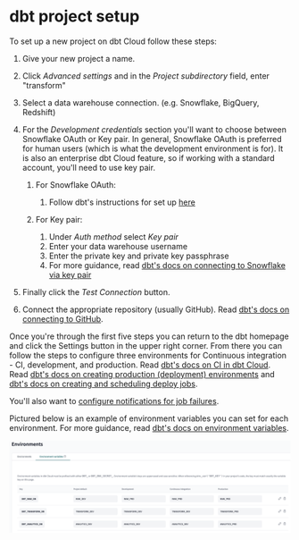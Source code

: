 # dbt project setup

To set up a new project on dbt Cloud follow these steps:

1. Give your new project a name.
1. Click *Advanced settings* and in the *Project subdirectory* field, enter "transform"
1. Select a data warehouse connection. (e.g. Snowflake, BigQuery, Redshift)
1. For the *Development credentials* section you'll want to choose between Snowflake OAuth or Key pair. In general, Snowflake OAuth is preferred for human users (which is what the development environment is for). It is also an enterprise dbt Cloud feature, so if working with a standard account, you'll need to use key pair.

    1. For Snowflake OAuth:
        1. Follow dbt's instructions for set up [here](https://docs.getdbt.com/docs/cloud/manage-access/set-up-snowflake-oauth)

    1. For Key pair:
        1. Under *Auth method* select *Key pair*
        1. Enter your data warehouse username
        1. Enter the private key and private key passphrase
        1. For more guidance, read [dbt's docs on connecting to Snowflake via key pair](https://docs.getdbt.com/docs/cloud/connect-data-platform/connect-snowflake#key-pair)
1. Finally click the *Test Connection* button.
1. Connect the appropriate repository (usually GitHub). Read [dbt's docs on connecting to GitHub](https://docs.getdbt.com/docs/cloud/git/connect-github).

Once you're through the first five steps you can return to the dbt homepage and click the Settings button in the upper right corner. From there you can follow the steps to configure three environments for Continuous integration - CI, development, and production. Read [dbt's docs on CI in dbt Cloud](https://docs.getdbt.com/docs/deploy/continuous-integration). Read [dbt's docs on creating production (deployment) environments](https://docs.getdbt.com/docs/deploy/deploy-environments) and [dbt's docs on creating and scheduling deploy jobs](https://docs.getdbt.com/docs/deploy/deploy-jobs#create-and-schedule-jobs).

You'll also want to [configure notifications for job failures](https://docs.getdbt.com/docs/deploy/job-notifications).

Pictured below is an example of environment variables you can set for each environment. For more guidance, read [dbt's docs on environment variables](https://docs.getdbt.com/docs/build/environment-variables).

![environment variables](../images/environment_variables.png)

